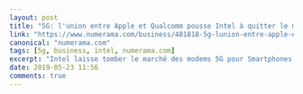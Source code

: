 ```yaml
---
layout: post
title: "5G: l'union entre Apple et Qualcomm pousse Intel à quitter le marché des Smartphones"
link: "https://www.numerama.com/business/481818-5g-lunion-entre-apple-et-qualcomm-pousse-intel-a-quitter-le-marche-des-smartphones.html"
canonical: "numerama.com"
tags: [5g, business, intel, numerama.com]
excerpt: "Intel laisse tomber le marché des modems 5G pour Smartphones. Si aucune raison expliquant ce renoncement n'a été donnée, l’actualité, elle, en livre une: la paix retrouvée entre Apple et Qualcomm."
date: 2019-05-23 11:56
comments: true
---
```

